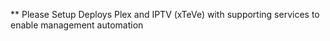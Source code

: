 ** Please Setup
Deploys Plex and IPTV (xTeVe) with supporting services to enable management automation
